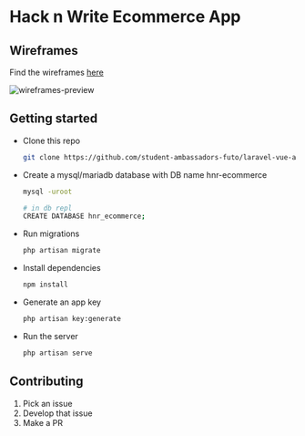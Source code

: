 # Hack n Write Ecommerce App

## Wireframes
Find the wireframes [here](https://www.figma.com/file/2D6B2eiCdRwO4VcTZCzxNi/Matoa-Website-Redesign-Community?node-id=48%3A0)

![wireframes-preview](https://user-images.githubusercontent.com/40396070/95829798-a7372d80-0d2e-11eb-88f7-10acdc5fcf77.png)


## Getting started
* Clone this repo
    ```bash
    git clone https://github.com/student-ambassadors-futo/laravel-vue-app.git
    ```

* Create a mysql/mariadb database with DB name hnr-ecommerce

    ```bash
    mysql -uroot

    # in db repl
    CREATE DATABASE hnr_ecommerce;
    ```
* Run migrations

    ```bash
    php artisan migrate
    ```
    
* Install dependencies

    ```bash
    npm install
    ```

* Generate an app key

    ```bash
    php artisan key:generate
    ```

* Run the server

    ```bash
    php artisan serve
    ```

## Contributing
1. Pick an issue
0. Develop that issue
0. Make a PR

